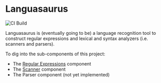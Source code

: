 # Languasaurus
![CI Build](https://github.com/ghadeeras/languasaurus/workflows/ci-build/badge.svg?branch=master)

Languasaurus is (eventually going to be) a language recognition tool to construct regular expressions and lexical and syntax analyzers (i.e. scanners and parsers).

To dig into the sub-components of this project:
 * The [Regular Expressions](./docs/RegExes.md) component
 * The [Scanner](./docs/Scanner.md) component
 * The Parser component (not yet implemented)
